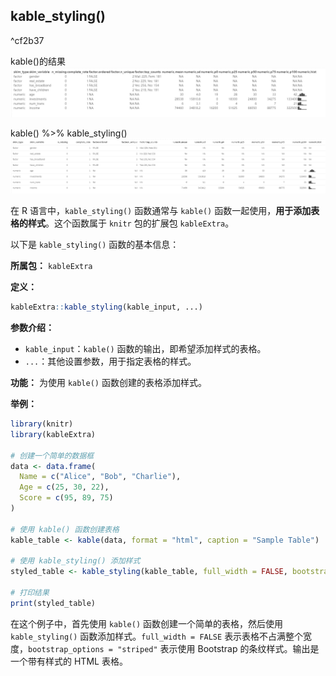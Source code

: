 



## kable_styling()

^cf2b37

kable()的结果
![Pasted image 20231227124326](attachments/Pasted%20image%2020231227124326.png)

kable() %>% kable_styling()
![Pasted image 20231227124351](attachments/Pasted%20image%2020231227124351.png)

在 R 语言中，`kable_styling()` 函数通常与 `kable()` 函数一起使用，**用于添加表格的样式**。这个函数属于 `knitr` 包的扩展包 `kableExtra`。

以下是 `kable_styling()` 函数的基本信息：

**所属包：** `kableExtra`

**定义：**
```r
kableExtra::kable_styling(kable_input, ...)
```

**参数介绍：**
- `kable_input`：`kable()` 函数的输出，即希望添加样式的表格。
- `...`：其他设置参数，用于指定表格的样式。

**功能：**
为使用 `kable()` 函数创建的表格添加样式。

**举例：**
```r
library(knitr)
library(kableExtra)

# 创建一个简单的数据框
data <- data.frame(
  Name = c("Alice", "Bob", "Charlie"),
  Age = c(25, 30, 22),
  Score = c(95, 89, 75)
)

# 使用 kable() 函数创建表格
kable_table <- kable(data, format = "html", caption = "Sample Table")

# 使用 kable_styling() 添加样式
styled_table <- kable_styling(kable_table, full_width = FALSE, bootstrap_options = "striped")

# 打印结果
print(styled_table)
```

在这个例子中，首先使用 `kable()` 函数创建一个简单的表格，然后使用 `kable_styling()` 函数添加样式。`full_width = FALSE` 表示表格不占满整个宽度，`bootstrap_options = "striped"` 表示使用 Bootstrap 的条纹样式。输出是一个带有样式的 HTML 表格。